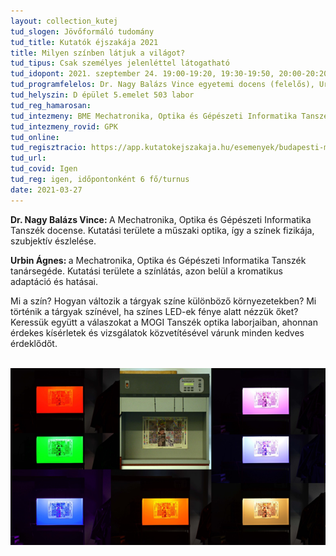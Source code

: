 ```yaml
---
layout: collection_kutej
tud_slogen: Jövőformáló tudomány
tud_title: Kutatók éjszakája 2021
title: Milyen színben látjuk a világot?
tud_tipus: Csak személyes jelenléttel látogatható
tud_idopont: 2021. szeptember 24. 19:00-19:20, 19:30-19:50, 20:00-20:20, 20:30-20:50, 21:00-21:20, 21:30-21:50
tud_programfelelos: Dr. Nagy Balázs Vince egyetemi docens (felelős), Urbin Ágnes tanársegéd
tud_helyszin: D épület 5.emelet 503 labor
tud_reg_hamarosan:
tud_intezmeny: BME Mechatronika, Optika és Gépészeti Informatika Tanszék
tud_intezmeny_rovid: GPK
tud_online:
tud_regisztracio: https://app.kutatokejszakaja.hu/esemenyek/budapesti-muszaki-es-gazdasagtudomanyi-egyetem/milyen-szinben-latjuk-a-vilagot-1
tud_url:
tud_covid: Igen
tud_reg: igen, időpontonként 6 fő/turnus
date: 2021-03-27
---
```

<b>Dr. Nagy Balázs Vince: </b> A Mechatronika, Optika és Gépészeti Informatika Tanszék docense. Kutatási területe a műszaki optika, így a színek fizikája, szubjektív észlelése.

<b>Urbin Ágnes: </b>  a Mechatronika, Optika és Gépészeti Informatika Tanszék tanársegéde. Kutatási területe a színlátás, azon belül a kromatikus adaptáció és hatásai.

Mi a szín? 
Hogyan változik a tárgyak színe különböző környezetekben? 
Mi történik a tárgyak színével, ha színes LED-ek fénye alatt nézzük őket? 
Keressük együtt a válaszokat a MOGI Tanszék optika laborjaiban, ahonnan érdekes kísérletek és vizsgálatok közvetítésével várunk minden kedves érdeklődőt.

<br>
<img src="images/vilag_szinei.png" max-width="500" class="center"> 

